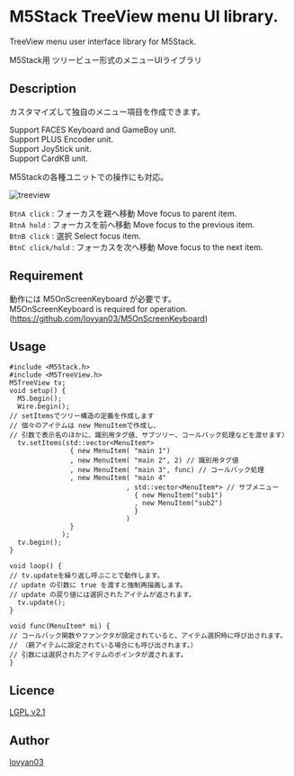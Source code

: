 M5Stack TreeView menu UI library.
===

TreeView menu user interface library for M5Stack.  

M5Stack用 ツリービュー形式のメニューUIライブラリ  

## Description

カスタマイズして独自のメニュー項目を作成できます。  

Support FACES Keyboard and GameBoy unit.  
Support PLUS Encoder unit.  
Support JoyStick unit.  
Support CardKB unit.  

M5Stackの各種ユニットでの操作にも対応。  

![treeview](https://user-images.githubusercontent.com/42724151/52274970-90550b00-2991-11e9-9e6a-dc62c61252a6.png)

 `BtnA click` : フォーカスを親へ移動  Move focus to parent item.  
 `BtnA hold`  : フォーカスを前へ移動  Move focus to the previous item.  
 `BtnB click` : 選択  Select focus item.  
 `BtnC click/hold` : フォーカスを次へ移動  Move focus to the next item.  
  
## Requirement
動作には M5OnScreenKeyboard が必要です。  
M5OnScreenKeyboard is required for operation.  
(https://github.com/lovyan03/M5OnScreenKeyboard)


## Usage

```
#include <M5Stack.h>
#include <M5TreeView.h>
M5TreeView tv;
void setup() {
  M5.begin();
  Wire.begin();
// setItemsでツリー構造の定義を作成します
// 個々のアイテムは new MenuItemで作成し、
// 引数で表示名のほかに、識別用タグ値、サブツリー、コールバック処理などを渡せます）
  tv.setItems(std::vector<MenuItem*>
               { new MenuItem( "main 1")
               , new MenuItem( "main 2", 2) // 識別用タグ値
               , new MenuItem( "main 3", func) // コールバック処理
               , new MenuItem( "main 4"
                             , std::vector<MenuItem*> // サブメニュー
                               { new MenuItem("sub1")
                               , new MenuItem("sub2") 
                               }
                             )
               }
             );
  tv.begin();
}

void loop() {
// tv.updateを繰り返し呼ぶことで動作します。
// update の引数に true を渡すと強制再描画します。
// update の戻り値には選択されたアイテムが返されます。
  tv.update();
}

void func(MenuItem* mi) {
// コールバック関数やファンクタが設定されていると、アイテム選択時に呼び出されます。
// （親アイテムに設定されている場合にも呼び出されます。）
// 引数には選択されたアイテムのポインタが渡されます。
}
```

## Licence

[LGPL v2.1](https://github.com/lovyan03/M5TreeView/blob/master/LICENSE)  

## Author

[lovyan03](https://twitter.com/lovyan03)  
